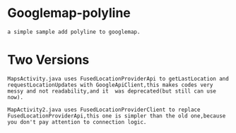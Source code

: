# Googlemap-polyline
    a simple sample add polyline to googlemap.
# Two Versions
    MapsActivity.java uses FusedLocationProviderApi to getLastLocation and requestLocationUpdates with GoogleApiClient,this makes codes very messy and not readability,and it  was deprecated(but still can use now).
  
    MapActivity2.java uses FusedLocationProviderClient to replace FusedLocationProviderApi,this one is simpler than the old one,because you don't pay attention to connection logic.
